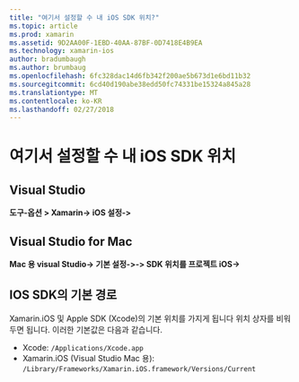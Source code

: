 ```yaml
---
title: "여기서 설정할 수 내 iOS SDK 위치?"
ms.topic: article
ms.prod: xamarin
ms.assetid: 9D2AA00F-1EBD-40AA-87BF-0D7418E4B9EA
ms.technology: xamarin-ios
author: bradumbaugh
ms.author: brumbaug
ms.openlocfilehash: 6fc328dac14d6fb342f200ae5b673d1e6bd11b32
ms.sourcegitcommit: 6cd40d190abe38edd50fc74331be15324a845a28
ms.translationtype: MT
ms.contentlocale: ko-KR
ms.lasthandoff: 02/27/2018
---
```

# <a name="where-can-i-set-my-ios-sdk-locations"></a>여기서 설정할 수 내 iOS SDK 위치

## <a name="visual-studio"></a>Visual Studio
**도구-옵션 > Xamarin-> iOS 설정->**

## <a name="visual-studio-for-mac"></a>Visual Studio for Mac
**Mac 용 visual Studio-> 기본 설정->-> SDK 위치를 프로젝트 iOS->**

## <a name="default-ios-sdk-paths"></a>IOS SDK의 기본 경로
Xamarin.iOS 및 Apple SDK (Xcode)의 기본 위치를 가지게 됩니다 위치 상자를 비워 두면 됩니다. 이러한 기본값은 다음과 같습니다.

- Xcode: `/Applications/Xcode.app`
- Xamarin.iOS (Visual Studio Mac 용): `/Library/Frameworks/Xamarin.iOS.framework/Versions/Current`

